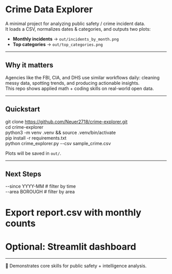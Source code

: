 # Crime Data Explorer

A minimal project for analyzing public safety / crime incident data.  
It loads a CSV, normalizes dates & categories, and outputs two plots:

- **Monthly incidents** → `out/incidents_by_month.png`  
- **Top categories** → `out/top_categories.png`  

---

## Why it matters
Agencies like the FBI, CIA, and DHS use similar workflows daily: cleaning messy data, spotting trends, and producing actionable insights.  
This repo shows applied math + coding skills on real-world open data.

---

## Quickstart
git clone https://github.com/Neuer2718/crime-explorer.git  
cd crime-explorer  
python3 -m venv .venv && source .venv/bin/activate  
pip install -r requirements.txt  
python crime_explorer.py --csv sample_crime.csv  

Plots will be saved in `out/`.

---

## Next Steps
--since YYYY-MM        # filter by time  
--area BOROUGH         # filter by area  
# Export report.csv with monthly counts  
# Optional: Streamlit dashboard  

---

🚀 Demonstrates core skills for public safety + intelligence analysis.
